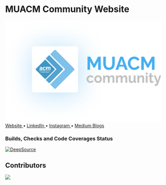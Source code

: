 # MUACM Community Website

<div>
  <!-- Landing section -->
  <img src="assets/muacmLOGO.png" style="
    margin-right: auto;
    margin-left: auto;
    text-align: center;
    width: 500px;" />
    <br />
    <a href="medicaps.hosting.acm.org/">
      Website
    </a>
    &bullet;
    <a href="">
      LinkedIn
    </a>
    &bullet;
    <a href="">
      Instagram
    </a>
    &bullet;
    <a href="">
      Medium Blogs
    </a>
</div>

### Builds, Checks and Code Coverages Status

[![DeepSource](https://deepsource.io/gh/muacm/muacm_website.svg/?label=active+issues&show_trend=true)](https://deepsource.io/gh/muacm/muacm_website/?ref=repository-badge)

## Contributors

<a href="https://github.com/muacm/muacm_website/graphs/contributors">
  <img src="https://contrib.rocks/image?repo=muacm/muacm_website" />
</a>
